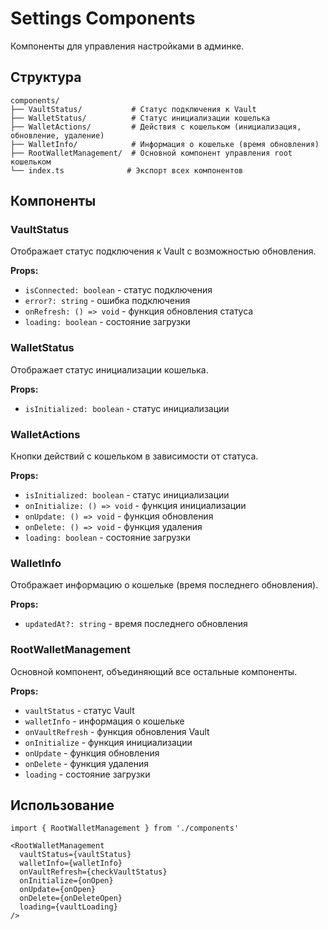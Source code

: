 # Settings Components

Компоненты для управления настройками в админке.

## Структура

```
components/
├── VaultStatus/           # Статус подключения к Vault
├── WalletStatus/          # Статус инициализации кошелька
├── WalletActions/         # Действия с кошельком (инициализация, обновление, удаление)
├── WalletInfo/            # Информация о кошельке (время обновления)
├── RootWalletManagement/  # Основной компонент управления root кошельком
└── index.ts              # Экспорт всех компонентов
```

## Компоненты

### VaultStatus
Отображает статус подключения к Vault с возможностью обновления.

**Props:**
- `isConnected: boolean` - статус подключения
- `error?: string` - ошибка подключения
- `onRefresh: () => void` - функция обновления статуса
- `loading: boolean` - состояние загрузки

### WalletStatus
Отображает статус инициализации кошелька.

**Props:**
- `isInitialized: boolean` - статус инициализации

### WalletActions
Кнопки действий с кошельком в зависимости от статуса.

**Props:**
- `isInitialized: boolean` - статус инициализации
- `onInitialize: () => void` - функция инициализации
- `onUpdate: () => void` - функция обновления
- `onDelete: () => void` - функция удаления
- `loading: boolean` - состояние загрузки

### WalletInfo
Отображает информацию о кошельке (время последнего обновления).

**Props:**
- `updatedAt?: string` - время последнего обновления

### RootWalletManagement
Основной компонент, объединяющий все остальные компоненты.

**Props:**
- `vaultStatus` - статус Vault
- `walletInfo` - информация о кошельке
- `onVaultRefresh` - функция обновления Vault
- `onInitialize` - функция инициализации
- `onUpdate` - функция обновления
- `onDelete` - функция удаления
- `loading` - состояние загрузки

## Использование

```tsx
import { RootWalletManagement } from './components'

<RootWalletManagement
  vaultStatus={vaultStatus}
  walletInfo={walletInfo}
  onVaultRefresh={checkVaultStatus}
  onInitialize={onOpen}
  onUpdate={onOpen}
  onDelete={onDeleteOpen}
  loading={vaultLoading}
/>
```
